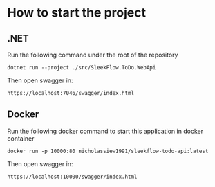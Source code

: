 # How to start the project

## .NET
Run the following command under the root of the repository

``dotnet run --project ./src/SleekFlow.ToDo.WebApi``

Then open swagger in:

``https://localhost:7046/swagger/index.html``

## Docker
Run the following docker command to start this application in docker container

``docker run -p 10000:80 nicholassiew1991/sleekflow-todo-api:latest``

Then open swagger in:

``https://localhost:10000/swagger/index.html``